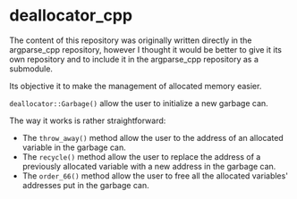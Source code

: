 # deallocator_cpp

The content of this repository was originally written directly in the argparse_cpp repository, however I thought it would be better to give it its own repository and to include it in the argparse_cpp repository as a submodule.

Its objective it to make the management of allocated memory easier.

```deallocator::Garbage()``` allow the user to initialize a new garbage can.

The way it works is rather straightforward:
- The ```throw_away()``` method allow the user to the address of an allocated variable in the garbage can.
- The ```recycle()``` method allow the user to replace the address of a previously allocated variable with a new address in the garbage can.
- The ```order_66()``` method allow the user to free all the allocated variables' addresses put in the garbage can.